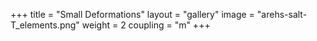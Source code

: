 +++
title = "Small Deformations"
layout = "gallery"
image = "arehs-salt-T_elements.png"
weight = 2
coupling = "m"
+++
